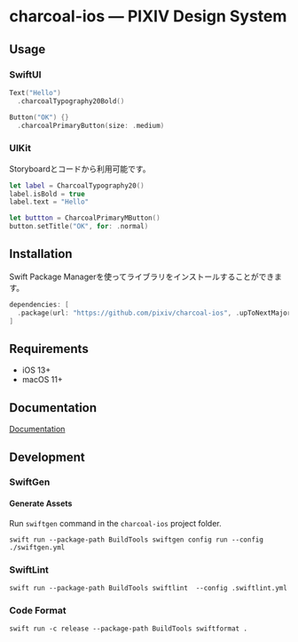 # charcoal-ios ― PIXIV Design System

## Usage
### SwiftUI

```swift
Text("Hello")
  .charcoalTypography20Bold()

Button("OK") {}
  .charcoalPrimaryButton(size: .medium)
```

### UIKit

Storyboardとコードから利用可能です。

```swift
let label = CharcoalTypography20()
label.isBold = true
label.text = "Hello"

let buttton = CharcoalPrimaryMButton()
button.setTitle("OK", for: .normal)
```

## Installation
Swift Package Managerを使ってライブラリをインストールすることができます。

```swift
dependencies: [
  .package(url: "https://github.com/pixiv/charcoal-ios", .upToNextMajor(from: "1.0.0"))
]
```

## Requirements

- iOS 13+
- macOS 11+

## Documentation

[Documentation](https://pixiv.github.io/charcoal-ios/)

## Development

### SwiftGen

#### Generate Assets

Run `swiftgen` command in the `charcoal-ios` project folder.

```
swift run --package-path BuildTools swiftgen config run --config ./swiftgen.yml
```

### SwiftLint

```
swift run --package-path BuildTools swiftlint  --config .swiftlint.yml
```

### Code Format

```
swift run -c release --package-path BuildTools swiftformat .
```
